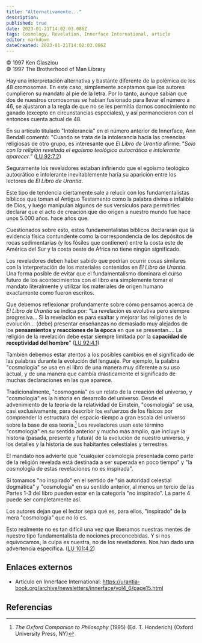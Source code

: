```yaml
---
title: "Alternativamente..."
description: 
published: true
date: 2023-01-21T14:02:03.086Z
tags: Cosmology, Revelation, Innerface International, article
editor: markdown
dateCreated: 2023-01-21T14:02:03.086Z
---
```


<p class="v-card v-sheet theme--light grey lighten-3 px-2">© 1997 Ken Glasziou<br>© 1997 The Brotherhood of Man Library</p>

Hay una interpretación alternativa y bastante diferente de la polémica de los 48 cromosomas. En este caso, simplemente aceptamos que los autores cumplieron su mandato al pie de la letra. Por lo tanto, aunque sabían que dos de nuestros cromosomas se habían fusionado para llevar el número a 46, se ajustaron a la regla de que no se les permitía darnos conocimiento no ganado (excepto en circunstancias especiales), y así permanecieron con el entonces cuenta actual de 48.

En su artículo titulado "Intolerancia" en el número anterior de Innerface, Ann Bendall comentó: "Cuando se trata de la intolerancia hacia las creencias religiosas de otro grupo, es interesante que _El Libro de Urantia_ afirme: "_Solo con la religión revelada el egoísmo teológico autocrático e intolerante aparecer._” ([LU 92:7.2](/es/The_Urantia_Book/92#p7_2))

Seguramente los reveladores estaban infiriendo que el egoísmo teológico autocrático e intolerante inevitablemente haría su aparición entre los lectores de _El Libro de Urantia_.

Este tipo de tendencia ciertamente sale a relucir con los fundamentalistas bíblicos que toman el Antiguo Testamento como la palabra divina e infalible de Dios, y luego manipulan algunos de sus versículos para permitirles declarar que el acto de creación que dio origen a nuestro mundo fue hace unos 5.000 años. hace años que.

Cuestionados sobre esto, estos fundamentalistas bíblicos declararán que la evidencia física contundente como la correspondencia de los depósitos de rocas sedimentarias (y los fósiles que contienen) entre la costa este de América del Sur y la costa oeste de África no tiene ningún significado.

Los reveladores deben haber sabido que podrían ocurrir cosas similares con la interpretación de los materiales contenidos en _El Libro de Urantia_. Una forma posible de evitar que el fundamentalismo dominara el curso futuro de los acontecimientos con el libro era simplemente tomar el mandato literalmente y utilizar los materiales de origen humano exactamente como fueron escritos.

Que debemos reflexionar profundamente sobre cómo pensamos acerca de _El Libro de Urantia_ se indica por: "La revelación es evolutiva pero siempre progresiva... Si la revelación es para exaltar y mejorar las religiones de la evolución... (debe) presentar enseñanzas no demasiado muy alejados de los **pensamientos y reacciones de la época** en que se presentan.... La religión de la revelación debe estar siempre limitada por la **capacidad de receptividad del hombre**" ([LU 92:4.1]( /es/El_libro_de_Urantia/92#p4_1))

También debemos estar atentos a los posibles cambios en el significado de las palabras durante la evolución del lenguaje. Por ejemplo, la palabra "cosmología" se usa en el libro de una manera muy diferente a su uso actual, y de una manera que cambia drásticamente el significado de muchas declaraciones en las que aparece.

Tradicionalmente, "cosmogonía" es un relato de la creación del universo, y "cosmología" es la historia en desarrollo del universo. Desde el advenimiento de la teoría de la relatividad de Einstein, "cosmología" se usa, casi exclusivamente, para describir los esfuerzos de los físicos por comprender la estructura del espacio-tiempo a gran escala del universo sobre la base de esa teoría.[^1] Los reveladores usan este término "cosmología" en su sentido anterior y mucho más amplio, que incluye la historia (pasada, presente y futura) de la evolución de nuestro universo, y los detalles y la historia de sus habitantes celestiales y terrestres.

El mandato nos advierte que "cualquier cosmología presentada como parte de la religión revelada está destinada a ser superada en poco tiempo" y "la cosmología de estas revelaciones no es inspirada".

Si tomamos "no inspirado" en el sentido de "sin autoridad celestial dogmática" y "cosmología" en su sentido anterior, al menos un tercio de las Partes 1-3 del libro pueden estar en la categoría "no inspirado". La parte 4 puede ser completamente así.  

Los autores dejan que el lector sepa qué es, para ellos, "inspirado" de la mera "cosmología" que no lo es.

Esto realmente no es tan difícil una vez que liberamos nuestras mentes de nuestro tipo fundamentalista de nociones preconcebidas. Y si nos equivocamos, la culpa es nuestra, no de los reveladores. Nos han dado una advertencia específica. ([LU 101:4.2](/es/The_Urantia_Book/101#p4_2))

## Enlaces externos

* Artículo en Innerface International: https://urantia-book.org/archive/newsletters/innerface/vol4_6/page15.html

## Referencias

[^1]: _The Oxford Companion to Philosophy_ (1995) (Ed. T. Honderich) (Oxford University Press, NY)